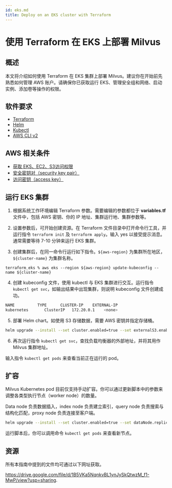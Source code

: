 ```yaml
---
id: eks.md
title: Deploy on an EKS cluster with Terraform
---
```


# 使用 Terraform 在 EKS 上部署 Milvus

## 概述

本文将介绍如何使用 Terraform 在 EKS 集群上部署 Milvus。建议你在开始前先熟悉如何管理 AWS 账户。请确保你已获取运行 EKS、管理安全组和网络、启动实例、添加卷等操作的权限。


## 软件要求

- [Terraform](https://learn.hashicorp.com/tutorials/terraform/install-cli)
- [Helm](https://helm.sh/docs/intro/install/)
- [Kubectl](https://kubernetes.io/docs/tasks/tools/)
- [AWS CLI v2](https://docs.aws.amazon.com/cli/latest/userguide/install-cliv2.html)

## AWS 相关条件 

- [获取 EKS、EC2、S3访问权限](https://docs.aws.amazon.com/AWSEC2/latest/UserGuide/iam-roles-for-amazon-ec2.html)
- [安全密钥对（security key pair）](https://docs.aws.amazon.com/general/latest/gr/aws-sec-cred-types.html)
- [访问密钥（access key）](https://docs.aws.amazon.com/general/latest/gr/aws-sec-cred-types.html)

## 运行 EKS 集群

1. 根据系统工作环境编辑 Terraform 参数。需要编辑的参数都位于 **variables.tf** 文件中，包括 AWS 密钥、你的 IP 地址、集群运行地、集群参数等。


2. 设置参数后，可开始创建资源。在 Terraform 文件目录中打开命令行工具，并运行指令 `terraform init` 及 `terraform apply`。输入 yes 以接受提示消息。通常需要等待 7-10 分钟来运行 EKS 集群。

3. 创建集群后，在同一命令行运行如下指令。`${aws-region}` 为集群所在地区，`${cluster-name}` 为集群名称。

```
terraform_eks % aws eks --region ${aws-region} update-kubeconfig --name ${cluster-name}
```

4. 创建 kubeconfig 文件，使用 kubectl 与 EKS 集群进行交互。运行指令 `kubectl get svc`，如输出结果中出现集群，则说明 kubeconfig 文件创建成功。

```bash
NAME          TYPE      CLUSTER-IP    EXTERNAL-IP                                PORT(S)             AGE
kubernetes       ClusterIP   172.20.0.1    <none>                                  443/TCP             106m
```

5. 部署 Helm chart。如使用 S3 存储数据，需要 AWS 密钥并指定存储桶。

```Bash
helm upgrade --install --set cluster.enabled=true --set externalS3.enabled=true --set externalS3.host='s3.us-east-2.amazonaws.com' --set externalS3.port=80 --set externalS3.accessKey=${access-key} --set externalS3.secretKey=${secret-key} --set externalS3.bucketName=${bucket-name} --set minio.enabled=False --set service.type=LoadBalancer milvus milvus/milvus
```

6. 再次运行指令 `kubectl get svc`，查找负载均衡器的外部地址，并将其用作 Milvus 集群地址。

<div class="alert note">
输入指令 <code>kubectl get pods</code> 来查看当前正在运行的 pod。
</div>

## 扩容

Milvus Kubernetes pod 目前仅支持手动扩容。你可以通过更新脚本中的参数来调整各类型执行节点（worker node）的数量。

<div class="alert note">
Data node 负责数据插入，index node 负责建立索引，query node 负责搜索与结构化匹配，proxy node 负责连接至客户端。 
</div>

```bash
helm upgrade --install --set cluster.enabled=true --set dataNode.replicas=1 --set indexNode.replicas=1 --set queryNode.replicas=1 --set proxy.replicas=1 --set externalS3.enabled=true --set externalS3.host='s3.us-east-2.amazonaws.com' --set externalS3.port=80 --set externalS3.accessKey=${access-key} --set externalS3.secretKey=${secret-key} --set externalS3.bucketName=${bucket-name} --set minio.enabled=False --set service.type=LoadBalancer milvus milvus/milvus
```

运行脚本后，你可以调用命令 `kubectl get pods` 来查看新节点。

## 资源

所有本指南中提到的文件均可通过以下网址获取。

https://drive.google.com/file/d/1B5VKa5NqnkvBL1ynJySkQtwzM_f1-MwP/view?usp=sharing.
